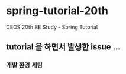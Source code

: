 # spring-tutorial-20th
CEOS 20th BE Study - Spring Tutorial

## tutorial 을 하면서 발생한 issue ...
### 개발 환경 세팅